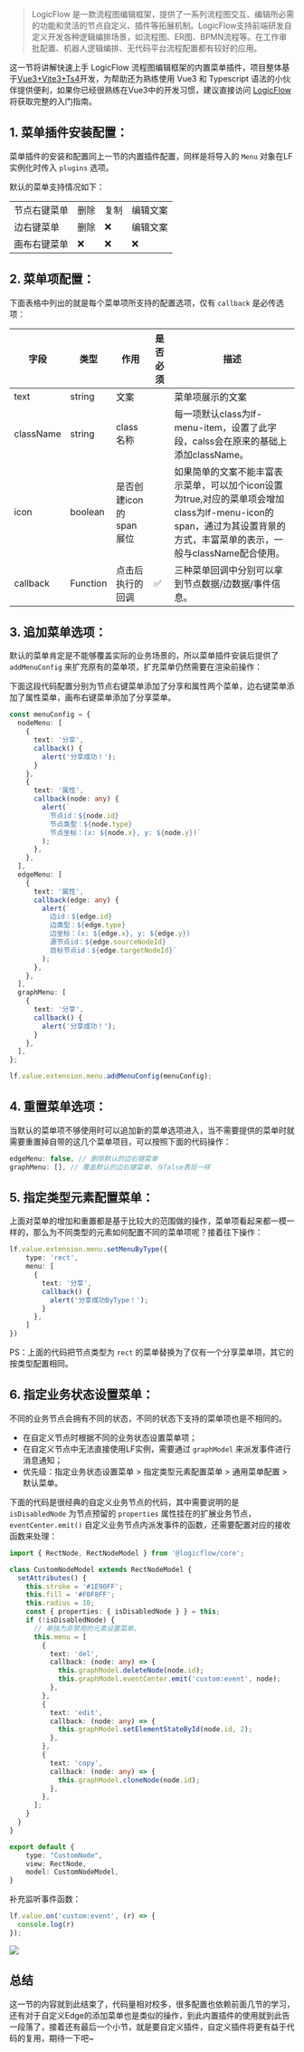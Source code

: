 >LogicFlow 是一款流程图编辑框架，提供了一系列流程图交互、编辑所必需的功能和灵活的节点自定义、插件等拓展机制。LogicFlow支持前端研发自定义开发各种逻辑编排场景，如流程图、ER图、BPMN流程等。在工作审批配置、机器人逻辑编排、无代码平台流程配置都有较好的应用。

这一节将讲解快速上手 LogicFlow 流程图编辑框架的内置菜单插件，项目整体基于[Vue3+Vite3+Ts4](https://1024code.com/codecubes/0z9xIZl)开发，为帮助还为熟练使用 Vue3 和 Typescript 语法的小伙伴提供便利，如果你已经很熟练在Vue3中的开发习惯，建议直接访问 [LogicFlow](http://logic-flow.org/) 将获取完整的入门指南。

## 1. 菜单插件安装配置：

菜单插件的安装和配置同上一节的内置插件配置，同样是将导入的 `Menu` 对象在LF实例化时传入 `plugins` 选项。

默认的菜单支持情况如下：

|             |      |      |         |
| ----------- | ---- | ---- | ------- |
| 节点右键菜单 | 删除 | 复制 | 编辑文案 |
| 边右键菜单 | 删除 | ❌ | 编辑文案 |
| 画布右键菜单 | ❌ | ❌ | ❌ |

## 2. 菜单项配置：

下面表格中列出的就是每个菜单项所支持的配置选项，仅有 `callback` 是必传选项：

| 字段 | 类型 | 作用 | 是否必须 | 描述 |
| --- | ---- | ---- | ---- | ---- |
| text | string | 文案 |  | 菜单项展示的文案 |
| className | string | class名称 |  | 每一项默认class为lf-menu-item，设置了此字段，calss会在原来的基础上添加className。 |
| icon | boolean | 是否创建icon的span展位 |  | 如果简单的文案不能丰富表示菜单，可以加个icon设置为true,对应的菜单项会增加class为lf-menu-icon的span，通过为其设置背景的方式，丰富菜单的表示，一般与className配合使用。 |
| callback | Function | 点击后执行的回调 | ✅ | 三种菜单回调中分别可以拿到节点数据/边数据/事件信息。 |

## 3. 追加菜单选项：

默认的菜单肯定是不能够覆盖实际的业务场景的，所以菜单插件安装后提供了 `addMenuConfig` 来扩充原有的菜单项，扩充菜单仍然需要在渲染前操作：

下面这段代码配置分别为节点右键菜单添加了分享和属性两个菜单，边右键菜单添加了属性菜单，画布右键菜单添加了分享菜单。

```typescript
const menuConfig = {
  nodeMenu: [
    {
      text: '分享',
      callback() {
        alert('分享成功！');
      }
    },
    {
      text: '属性',
      callback(node: any) {
        alert(`
          节点id：${node.id}
          节点类型：${node.type}
          节点坐标：(x: ${node.x}, y: ${node.y})`
        );
      },
    },
  ],
  edgeMenu: [
    {
      text: '属性',
      callback(edge: any) {
        alert(`
          边id：${edge.id}
          边类型：${edge.type}
          边坐标：(x: ${edge.x}, y: ${edge.y})
          源节点id：${edge.sourceNodeId}
          目标节点id：${edge.targetNodeId}`
        );
      },
    },
  ],
  graphMenu: [
    {
      text: '分享',
      callback() {
        alert('分享成功！');
      }
    },
  ],
};

lf.value.extension.menu.addMenuConfig(menuConfig);
```

## 4. 重置菜单选项：

当默认的菜单项不够使用时可以追加新的菜单选项进入，当不需要提供的菜单时就需要重置掉自带的这几个菜单项目，可以按照下面的代码操作：

```typescript
edgeMenu: false, // 删除默认的边右键菜单
graphMenu: [], // 覆盖默认的边右键菜单，与false表现一样
```

## 5. 指定类型元素配置菜单：

上面对菜单的增加和重置都是基于比较大的范围做的操作，菜单项看起来都一模一样的，那么为不同类型的元素如何配置不同的菜单项呢？接着往下操作：

```typescript
lf.value.extension.menu.setMenuByType({
    type: 'rect',
    menu: [
      {
        text: '分享',
        callback() {
          alert('分享成功ByType！');
        }
      },
    ]
})
```

PS：上面的代码把节点类型为 `rect` 的菜单替换为了仅有一个分享菜单项，其它的按类型配置相同。

## 6. 指定业务状态设置菜单：

不同的业务节点会拥有不同的状态，不同的状态下支持的菜单项也是不相同的。

- 在自定义节点时根据不同的业务状态设置菜单项；
- 在自定义节点中无法直接使用LF实例，需要通过 `graphModel` 来派发事件进行消息通知；
- 优先级：指定业务状态设置菜单 > 指定类型元素配置菜单 > 通用菜单配置 > 默认菜单。

下面的代码是很经典的自定义业务节点的代码，其中需要说明的是 `isDisabledNode` 为节点预留的 `properties` 属性挂在的扩展业务节点，`eventCenter.emit()` 自定义业务节点内派发事件的函数，还需要配置对应的接收函数来处理：

```typescript
import { RectNode, RectNodeModel } from '@logicflow/core';

class CustomNodeModel extends RectNodeModel {
  setAttributes() {
    this.stroke = '#1E90FF';
    this.fill = '#F0F8FF';
    this.radius = 10;
    const { properties: { isDisabledNode } } = this;
    if (!isDisabledNode) {
      // 单独为非禁用的元素设置菜单。
      this.menu = [
        {
          text: 'del',
          callback: (node: any) => {
            this.graphModel.deleteNode(node.id);
            this.graphModel.eventCenter.emit('custom:event', node);
          },
        },
        {
          text: 'edit',
          callback: (node: any) => {
            this.graphModel.setElementStateById(node.id, 2);
          },
        },
        {
          text: 'copy',
          callback: (node: any) => {
            this.graphModel.cloneNode(node.id);
          },
        },
      ];
    }
  }
}

export default {
    type: "CustomNode",
    view: RectNode,
    model: CustomNodeModel,
}
```

补充监听事件函数：
```typescript
lf.value.on('custom:event', (r) => {
  console.log(r)
});
```

![](https://p3-juejin.byteimg.com/tos-cn-i-k3u1fbpfcp/62c12dc8a3de415cab55ea547c3e08ae~tplv-k3u1fbpfcp-zoom-1.image)

## 总结

这一节的内容就到此结束了，代码量相对校多，很多配置也依赖前面几节的学习，还有对于自定义Edge的添加菜单也是类似的操作，到此内置插件的使用就到此告一段落了，接着还有最后一个小节，就是要自定义插件，自定义插件将更有益于代码的复用，期待一下吧~

<Comment />